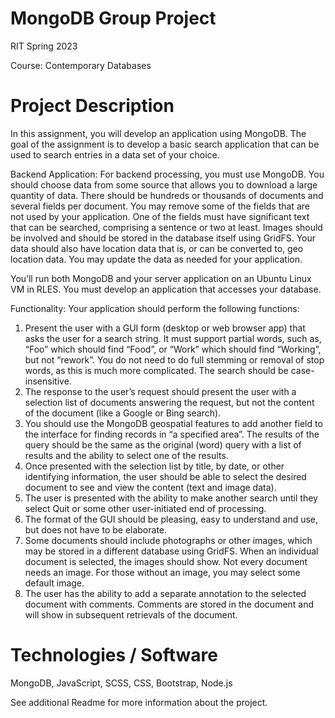 # MongoDB Group Project

RIT Spring 2023

Course: Contemporary Databases

# Project Description

In this assignment, you will develop an application using MongoDB. The goal of the assignment is to
develop a basic search application that can be used to search entries in a data set of your choice.

Backend Application:
For backend processing, you must use MongoDB. You should choose data from some
source that allows you to download a large quantity of data. There should be hundreds or thousands
of documents and several fields per document. You may remove some of the fields that are not used
by your application. One of the fields must have significant text that can be searched, comprising a
sentence or two at least. Images should be involved and should be stored in the database itself using
GridFS. Your data should also have location data that is, or can be converted to, geo location data.
You may update the data as needed for your application.

You’ll run both MongoDB and your server application on an Ubuntu Linux VM in RLES. You must
develop an application that accesses your database.

Functionality: 
Your application should perform the following functions:
1. Present the user with a GUI form (desktop or web browser app) that asks the user for a search
string. It must support partial words, such as, “Foo” which should find “Food”, or “Work” which
should find “Working”, but not “rework”. You do not need to do full stemming or removal of
stop words, as this is much more complicated. The search should be case-insensitive.
2. The response to the user’s request should present the user with a selection list of documents
answering the request, but not the content of the document (like a Google or Bing search).
3. You should use the MongoDB geospatial features to add another field to the interface for
finding records in “a specified area”. The results of the query should be the same as the
original (word) query with a list of results and the ability to select one of the results.
4. Once presented with the selection list by title, by date, or other identifying information, the
user should be able to select the desired document to see and view the content (text and image
data).
5. The user is presented with the ability to make another search until they select Quit or some
other user-initiated end of processing.
6. The format of the GUI should be pleasing, easy to understand and use, but does not have to be
elaborate.
7. Some documents should include photographs or other images, which may be stored in a
different database using GridFS. When an individual document is selected, the images should
show. Not every document needs an image. For those without an image, you may select some
default image.
8. The user has the ability to add a separate annotation to the selected document with comments.
Comments are stored in the document and will show in subsequent retrievals of the document.

# Technologies / Software

MongoDB, JavaScript, SCSS, CSS, Bootstrap, Node.js

See additional Readme for more information about the project.
